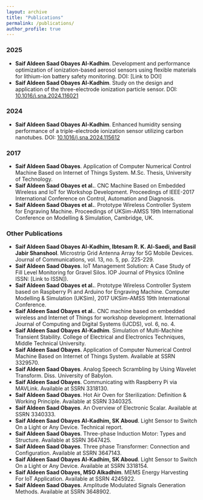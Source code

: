```yaml
---
layout: archive
title: "Publications"
permalink: /publications/
author_profile: true
---
```


### 2025
- **Saif Aldeen Saad Obayes Al-Kadhim**. Development and performance optimization of ionization-based aerosol sensors using flexible materials for lithium-ion battery safety monitoring. DOI: [Link to DOI]
- **Saif Aldeen Saad Obayes Al-Kadhim**. Study on the design and application of the three-electrode ionization particle sensor. DOI: [10.1016/j.sna.2024.116021](https://doi.org/10.1016/j.sna.2024.116021)

### 2024
- **Saif Aldeen Saad Obayes Al-Kadhim**. Enhanced humidity sensing performance of a triple-electrode ionization sensor utilizing carbon nanotubes. DOI: [10.1016/j.sna.2024.115612](https://doi.org/10.1016/j.sna.2024.115612)

### 2017
- **Saif Aldeen Saad Obayes**. Application of Computer Numerical Control Machine Based on Internet of Things System. M.Sc. Thesis, University of Technology.
- **Saif Aldeen Saad Obayes et al.**. CNC Machine Based on Embedded Wireless and IoT for Workshop Development. Proceedings of IEEE-2017 International Conference on Control, Automation and Diagnosis.
- **Saif Aldeen Saad Obayes et al.**. Prototype Wireless Controller System for Engraving Machine. Proceedings of UKSim-AMSS 19th International Conference on Modelling & Simulation, Cambridge, UK.

### Other Publications
- **Saif Aldeen Saad Obayes Al-Kadhim, Ibtesam R. K. Al-Saedi, and Basil Jabir Shanshool**. Microstrip Grid Antenna Array for 5G Mobile Devices. Journal of Communications, vol. 13, no. 5, pp. 225-229.
- **Saif Aldeen Saad Obayes**. IoT Management Solution: A Case Study of Fill Level Monitoring for Gravel Silos. IOP Journal of Physics (Online ISSN: [Link to ISSN]).
- **Saif Aldeen Saad Obayes et al.**. Prototype Wireless Controller System based on Raspberry Pi and Arduino for Engraving Machine. Computer Modelling & Simulation (UKSim), 2017 UKSim-AMSS 19th International Conference.
- **Saif Aldeen Saad Obayes et al.**. CNC machine based on embedded wireless and Internet of Things for workshop development. International Journal of Computing and Digital Systems (IJCDS), vol. 6, no. 4.
- **Saif Aldeen Saad Obayes Al-Kadhim**. Simulation of Multi-Machine Transient Stability. College of Electrical and Electronics Techniques, Middle Technical University.
- **Saif Aldeen Saad Obayes**. Application of Computer Numerical Control Machine Based on Internet of Things System. Available at SSRN 3329570.
- **Saif Aldeen Saad Obayes**. Analog Speech Scrambling by Using Wavelet Transform. Diss. University of Babylon.
- **Saif Aldeen Saad Obayes**. Communicating with Raspberry Pi via MAVLink. Available at SSRN 3318130.
- **Saif Aldeen Saad Obayes**. Hot Air Oven for Sterilization: Definition & Working Principle. Available at SSRN 3340325.
- **Saif Aldeen Saad Obayes**. An Overview of Electronic Scalar. Available at SSRN 3340333.
- **Saif Aldeen Saad Obayes Al-Kadhim, SK Aboud**. Light Sensor to Switch On a Light or Any Device. Technical report.
- **Saif Aldeen Saad Obayes**. Three-phase Induction Motor: Types and Structure. Available at SSRN 3647425.
- **Saif Aldeen Saad Obayes**. Three phase Transformer: Connection and Configuration. Available at SSRN 3647143.
- **Saif Aldeen Saad Obayes Al-Kadhim, SK Aboud**. Light Sensor to Switch On a Light or Any Device. Available at SSRN 3318154.
- **Saif Aldeen Saad Obayes, MSO Alkadhim**. MEMS Energy Harvesting For IoT Application. Available at SSRN 4245922.
- **Saif Aldeen Saad Obayes**. Amplitude Modulated Signals Generation Methods. Available at SSRN 3648902.
